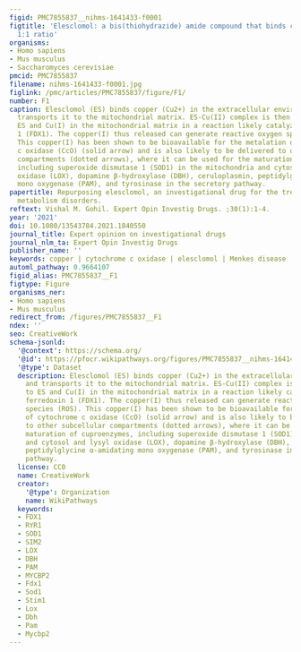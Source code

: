 ```yaml
---
figid: PMC7855837__nihms-1641433-f0001
figtitle: 'Elesclomol: a bis(thiohydrazide) amide compound that binds copper in a
  1:1 ratio'
organisms:
- Homo sapiens
- Mus musculus
- Saccharomyces cerevisiae
pmcid: PMC7855837
filename: nihms-1641433-f0001.jpg
figlink: /pmc/articles/PMC7855837/figure/F1/
number: F1
caption: Elesclomol (ES) binds copper (Cu2+) in the extracellular environment and
  transports it to the mitochondrial matrix. ES-Cu(II) complex is then reduced to
  ES and Cu(I) in the mitochondrial matrix in a reaction likely catalyzed by ferredoxin
  1 (FDX1). The copper(I) thus released can generate reactive oxygen species (ROS).
  This copper(I) has been shown to be bioavailable for the metalation of cytochrome
  c oxidase (CcO) (solid arrow) and is also likely to be delivered to other subcellular
  compartments (dotted arrows), where it can be used for the maturation of cuproenzymes,
  including superoxide dismutase 1 (SOD1) in the mitochondria and cytosol and lysyl
  oxidase (LOX), dopamine β-hydroxylase (DBH), ceruloplasmin, peptidylglycine α-amidating
  mono oxygenase (PAM), and tyrosinase in the secretory pathway.
papertitle: Repurposing elesclomol, an investigational drug for the treatment of copper
  metabolism disorders.
reftext: Vishal M. Gohil. Expert Opin Investig Drugs. ;30(1):1-4.
year: '2021'
doi: 10.1080/13543784.2021.1840550
journal_title: Expert opinion on investigational drugs
journal_nlm_ta: Expert Opin Investig Drugs
publisher_name: ''
keywords: copper | cytochrome c oxidase | elesclomol | Menkes disease | mitochondria
automl_pathway: 0.9664107
figid_alias: PMC7855837__F1
figtype: Figure
organisms_ner:
- Homo sapiens
- Mus musculus
redirect_from: /figures/PMC7855837__F1
ndex: ''
seo: CreativeWork
schema-jsonld:
  '@context': https://schema.org/
  '@id': https://pfocr.wikipathways.org/figures/PMC7855837__nihms-1641433-f0001.html
  '@type': Dataset
  description: Elesclomol (ES) binds copper (Cu2+) in the extracellular environment
    and transports it to the mitochondrial matrix. ES-Cu(II) complex is then reduced
    to ES and Cu(I) in the mitochondrial matrix in a reaction likely catalyzed by
    ferredoxin 1 (FDX1). The copper(I) thus released can generate reactive oxygen
    species (ROS). This copper(I) has been shown to be bioavailable for the metalation
    of cytochrome c oxidase (CcO) (solid arrow) and is also likely to be delivered
    to other subcellular compartments (dotted arrows), where it can be used for the
    maturation of cuproenzymes, including superoxide dismutase 1 (SOD1) in the mitochondria
    and cytosol and lysyl oxidase (LOX), dopamine β-hydroxylase (DBH), ceruloplasmin,
    peptidylglycine α-amidating mono oxygenase (PAM), and tyrosinase in the secretory
    pathway.
  license: CC0
  name: CreativeWork
  creator:
    '@type': Organization
    name: WikiPathways
  keywords:
  - FDX1
  - RYR1
  - SOD1
  - SIM2
  - LOX
  - DBH
  - PAM
  - MYCBP2
  - Fdx1
  - Sod1
  - Stim1
  - Lox
  - Dbh
  - Pam
  - Mycbp2
---
```

